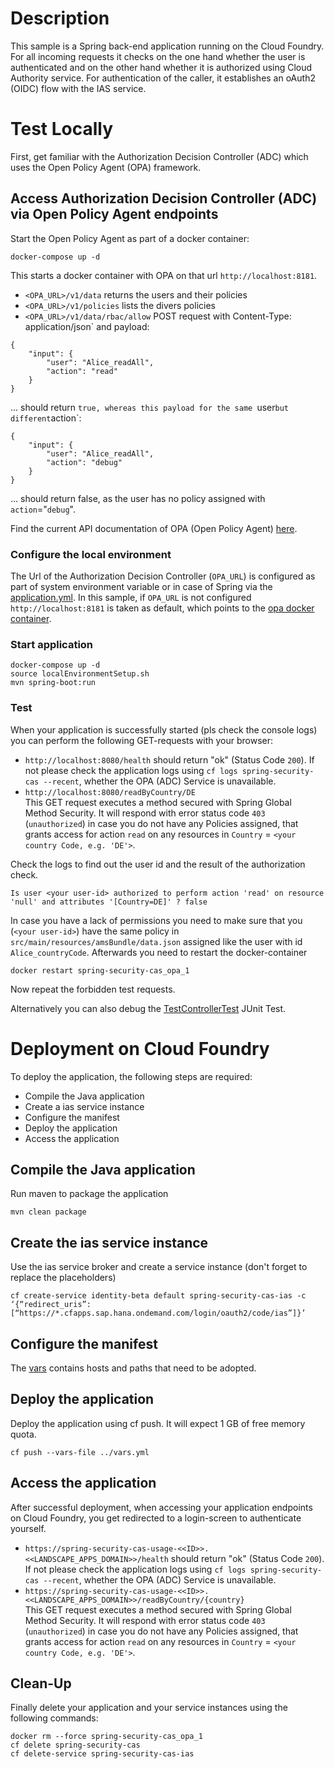 # Description
This sample is a Spring back-end application running on the Cloud Foundry. 
For all incoming requests it checks on the one hand whether the user is authenticated and on the other hand whether it is authorized using Cloud Authority service. For authentication of the caller, it establishes an oAuth2 (OIDC) flow with the IAS service.

# Test Locally
First, get familiar with the Authorization Decision Controller (ADC) which uses the Open Policy Agent (OPA) framework.

## Access Authorization Decision Controller (ADC) via Open Policy Agent endpoints

Start the Open Policy Agent as part of a docker container:
```
docker-compose up -d
```

This starts a docker container with OPA on that url `http://localhost:8181`.

* `<OPA_URL>/v1/data` returns the users and their policies  
* `<OPA_URL>/v1/policies` lists the divers policies
* `<OPA_URL>/v1/data/rbac/allow` POST request with Content-Type: application/json` and payload:
```
{
	"input": {
		"user": "Alice_readAll",
		"action": "read"
	}
}
```
... should return `true, whereas this payload for the same `user` but different `action`:
```
{
	"input": {
		"user": "Alice_readAll",
		"action": "debug"
	}
}
```
... should return false, as the user has no policy assigned with `action`="`debug`". 

Find the current API documentation of OPA (Open Policy Agent) [here](https://www.openpolicyagent.org/docs/latest/rest-api/).


### Configure the local environment
The Url of the Authorization Decision Controller (`OPA_URL`) is configured as part of system environment variable or in case of Spring via the [application.yml](src/main/resources/application.yml). 
In this sample, if `OPA_URL` is not configured `http://localhost:8181` is taken as default, which points to the [opa docker container](docker-compose.yaml).

### Start application
```
docker-compose up -d
source localEnvironmentSetup.sh
mvn spring-boot:run
```

### Test
When your application is successfully started (pls check the console logs) you can perform the following GET-requests with your browser:

- `http://localhost:8080/health` should return "ok" (Status Code `200`). If not please check the application logs using `cf logs spring-security-cas --recent`, whether the OPA (ADC) Service is unavailable.
- `http://localhost:8080/readByCountry/DE`  
This GET request executes a method secured with Spring Global Method Security. It will respond with error status code `403` (`unauthorized`) in case you do not have any Policies assigned, that grants access for action `read` on any resources in `Country` = `<your country Code, e.g. 'DE'>`.

Check the logs to find out the user id and the result of the authorization check. 
```
Is user <your user-id> authorized to perform action 'read' on resource 'null' and attributes '[Country=DE]' ? false
```
In case you have a lack of permissions you need to make sure that you (`<your user-id>`) have the same policy in `src/main/resources/amsBundle/data.json` assigned like the user with id `Alice_countryCode`. Afterwards you need to restart the docker-container 
```
docker restart spring-security-cas_opa_1
```
Now repeat the forbidden test requests.

Alternatively you can also debug the [TestControllerTest](src/test/java/sample.spring.adc/TestControllerTest.java) JUnit Test. 


# Deployment on Cloud Foundry
To deploy the application, the following steps are required:
- Compile the Java application
- Create a ias service instance
- Configure the manifest
- Deploy the application    
- Access the application

## Compile the Java application
Run maven to package the application
```shell
mvn clean package
```

## Create the ias service instance
Use the ias service broker and create a service instance (don't forget to replace the placeholders)
```shell
cf create-service identity-beta default spring-security-cas-ias -c ‘{“redirect_uris”: [“https://*.cfapps.sap.hana.ondemand.com/login/oauth2/code/ias”]}’
```

## Configure the manifest
The [vars](../vars.yml) contains hosts and paths that need to be adopted.

## Deploy the application
Deploy the application using cf push. It will expect 1 GB of free memory quota.

```shell
cf push --vars-file ../vars.yml
```

## Access the application
After successful deployment, when accessing your application endpoints on Cloud Foundry, you get redirected to a login-screen to authenticate yourself. 

- `https://spring-security-cas-usage-<<ID>>.<<LANDSCAPE_APPS_DOMAIN>>/health` should return "ok" (Status Code `200`). If not please check the application logs using `cf logs spring-security-cas --recent`, whether the OPA (ADC) Service is unavailable.
- `https://spring-security-cas-usage-<<ID>>.<<LANDSCAPE_APPS_DOMAIN>>/readByCountry/{country}`  
This GET request executes a method secured with Spring Global Method Security. It will respond with error status code `403` (`unauthorized`) in case you do not have any Policies assigned, that grants access for action `read` on any resources in `Country` = `<your country Code, e.g. 'DE'>`.



## Clean-Up
Finally delete your application and your service instances using the following commands:
```
docker rm --force spring-security-cas_opa_1
cf delete spring-security-cas
cf delete-service spring-security-cas-ias
```